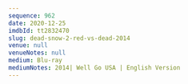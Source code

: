 ```yaml
---
sequence: 962
date: 2020-12-25
imdbId: tt2832470
slug: dead-snow-2-red-vs-dead-2014
venue: null
venueNotes: null
medium: Blu-ray
mediumNotes: 2014| Well Go USA | English Version
---
```

